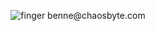 <p align="center">
    <img src="https://stbennegithubprod.z6.web.core.windows.net/finger.svg?" alt="finger benne@chaosbyte.com" />
</p>